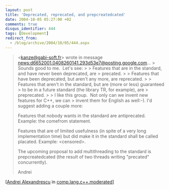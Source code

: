 ```yaml
---
layout: post
title: 'Deprecated, reprecated, and prepcreatedcated'
date: 2004-10-05 05:27:00 +02
comments: true
disqus_identifier: 444
tags: [Development]
redirect_from:
  - /blog/archive/2004/10/05/444.aspx
---
```


> \<kanze@gabi-soft.fr\> wrote in message
> [news:d6652001.0408260141.293d53e7@posting.google.com](http://groups.google.com/groups?selm=d6652001.0408260141.293d53e7%40posting.google.com)...
> \> Sounds good to me.  Let's see:
> \>
> \> Features that are in the standard, and have never been deprecated, are
> \> precated.
> \>
> \> Features that have been deprecated, but aren't any more, are reprecated.
> \>
> \> Features that aren't in the standard, but are (more or less) guaranteed
> \> to be in a future standard (the library TR, for example), are
> \> preprecated.
> \>
> \> I like this group.  Not only can we invent new features for C++, we can
> \> invent them for English as well:-).
> I'd suggest adding a couple more:
>
> Features that nobody wants in the standard are antiprecated. Example: the
> comefrom statement.
>
> Features that are of limited usefulness (in spite of a very long
> implementation time) but did make it in the standard shall be called
> placated. Example: \<censored\>.
>
> The upcoming proposal to add multithreading to the standard is
> prepcreatedcated (the result of two threads writing "precated"
> concurrently).
>
> Andrei

[[Andrei Alexandrescu](http://moderncppdesign.com/) in [comp.lang.c++.moderated](http://groups.google.de/groups?hl=en&lr=&ie=UTF-8&selm=2pbn40Fj7745U1%40uni-berlin.de)]

